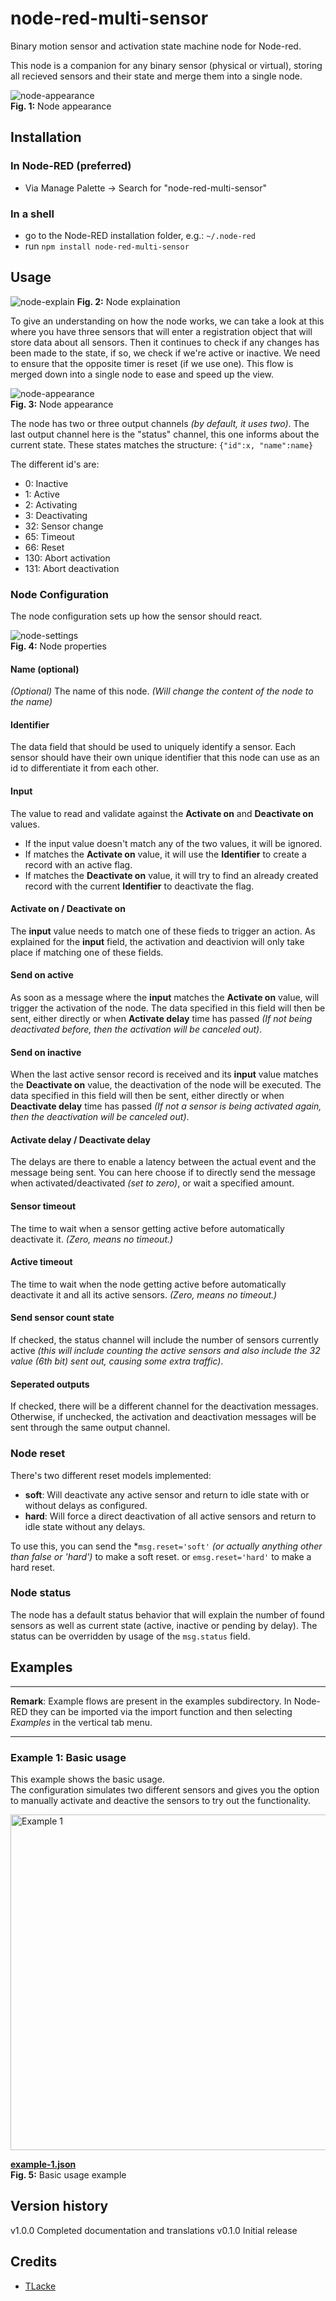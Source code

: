 # node-red-multi-sensor
Binary motion sensor and activation state machine node for Node-red.

This node is a companion for any binary sensor (physical or virtual), storing all recieved sensors and their state and merge them into a single node.

![node-appearance](assets/ms_node-appearance.png "Node appearance")  
**Fig. 1:** Node appearance

<a name="installation"></a>
## Installation

<a name="installation_in_node-red"></a>
### In Node-RED (preferred)
* Via Manage Palette -> Search for "node-red-multi-sensor"

<a name="installation_in_a_shell"></a>
### In a shell
* go to the Node-RED installation folder, e.g.: `~/.node-red`
* run `npm install node-red-multi-sensor`

<a name="usage"></a>
## Usage

![node-explain](assets/ms_explain_large.png "Node explaination")
**Fig. 2:** Node explaination

To give an understanding on how the node works, we can take a look at this where you have three sensors that will enter a registration object that will store data about all sensors. Then it continues to check if any changes has been made to the state, if so, we check if we're active or inactive.
We need to ensure that the opposite timer is reset (if we use one).
This flow is merged down into a single node to ease and speed up the view.

![node-appearance](assets/ms_node-appearance.png "Node appearance")  
**Fig. 3:** Node appearance

The node has two or three output channels *(by default, it uses two)*.
The last output channel here is the "status" channel, this one informs about the current state.
These states matches the structure:
 `{"id":x, "name":name}`

The different id's are:
* 0: Inactive
* 1: Active
* 2: Activating
* 3: Deactivating
* 32: Sensor change
* 65: Timeout
* 66: Reset
* 130: Abort activation
* 131: Abort deactivation

<a name="node_configuration"></a>
### Node Configuration
The node configuration sets up how the sensor should react.

![node-settings](assets/ms_node-settings.png "Node properties")  
**Fig. 4:** Node properties

#### Name (optional)
*(Optional)* The name of this node. *(Will change the content of the node to the name)*

#### Identifier
The data field that should be used to uniquely identify a sensor.
Each sensor should have their own unique identifier that this node can use as an id to differentiate it from each other.

#### Input
The value to read and validate against the **Activate on** and **Deactivate on** values.
* If the input value doesn't match any of the two values, it will be ignored.
* If matches the **Activate on** value, it will use the **Identifier** to create a record with an active flag.
* If matches the **Deactivate on** value, it will try to find an already created record with the current **Identifier** to deactivate the flag.

#### Activate on / Deactivate on
The **input** value needs to match one of these fieds to trigger an action.
As explained for the **input** field, the activation and deactivion will only take place if matching one of these fields.

#### Send on active
As soon as a message where the **input** matches the **Activate on** value, will trigger the activation of the node.
The data specified in this field will then be sent, either directly or when **Activate delay** time has passed *(If not being deactivated before, then the activation will be canceled out)*.

#### Send on inactive
When the last active sensor record is received and its **input** value matches the **Deactivate on** value, the deactivation of the node will be executed.
The data specified in this field will then be sent, either directly or when **Deactivate delay** time has passed *(If not a sensor is being activated again, then the deactivation will be canceled out)*.

#### Activate delay / Deactivate delay
The delays are there to enable a latency between the actual event and the message being sent.
You can here choose if to directly send the message when activated/deactivated _(set to zero)_, or wait a specified amount.

#### Sensor timeout
The time to wait when a sensor getting active before automatically deactivate it.
*(Zero, means no timeout.)*

#### Active timeout
The time to wait when the node getting active before automatically deactivate it and all its active sensors.
*(Zero, means no timeout.)*

#### Send sensor count state
If checked, the status channel will include the number of sensors currently active *(this will include counting the active sensors and also include the 32 value (6th bit) sent out, causing some extra traffic)*.

#### Seperated outputs
If checked, there will be a different channel for the deactivation messages. Otherwise, if unchecked, the activation and deactivation messages will be sent through the same output channel.

### Node reset
There's two different reset models implemented:
* **soft**: Will deactivate any active sensor and return to idle state with or without delays as configured.
* **hard**: Will force a direct deactivation of all active sensors and return to idle state without any delays.

To use this, you can send the *`msg.reset='soft'` *(or actually anything other than false or 'hard')* to make a soft reset. or `emsg.reset='hard'` to make a hard reset.

### Node status
The node has a default status behavior that will explain the number of found sensors as well as current state (active, inactive or pending by delay).
The status can be overridden by usage of the `msg.status` field.

<a name="examples"></a>
## Examples
***
**Remark**: Example flows are present in the examples subdirectory. In Node-RED they can be imported via the import function and then selecting *Examples* in the vertical tab menu.
***

<a name="example1"></a>
### Example 1: Basic usage
This example shows the basic usage.  
The configuration simulates two different sensors and gives you the option to manually activate and deactive the sensors to try out the functionality.

<img src="assets/ms_example-1.png" title="Example 1" width="537" />

[**example-1.json**](examples/example-1.json)  
**Fig. 5:** Basic usage example



## Version history
v1.0.0 Completed documentation and translations
v0.1.0 Initial release

## Credits
- [TLacke](https://github.com/TLacke)